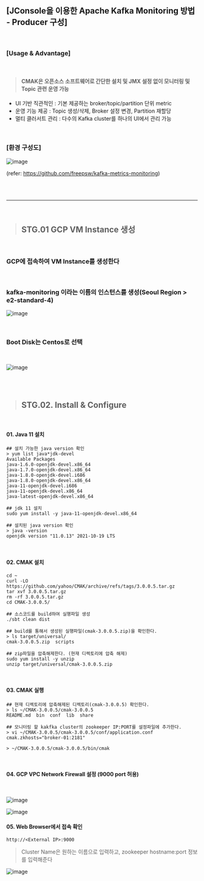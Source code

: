 ## [JConsole을 이용한 Apache Kafka Monitoring 방법 - Producer 구성]

<br>

### [Usage & Advantage]

<br>

> #### CMAK은 오픈소스 소프트웨어로 간단한 설치 및 JMX 설정 없이 모니터링 및 Topic 관련 운영 가능
> 
- UI 기반 직관적인 : 기본 제공하는 broker/topic/partition 단위 metric
- 운영 기능 제공 : Topic 생성/삭제, Broker 설정 변경, Partition 재할당
- 멀티 클러서트 관리 : 다수의 Kafka cluster를 하나의 UI에서 관리 가능

<br>

### [환경 구성도]

![image](https://user-images.githubusercontent.com/30817824/172540169-0d085e9a-097f-4a42-b72e-23dd82cefec1.png)

(refer: https://github.com/freepsw/kafka-metrics-monitoring)

<br><br>

----------------------------------------------------

<br>

> ##  STG.01 GCP VM Instance 생성

<br>

###  GCP에 접속하여 VM Instance를 생성한다


<br>

### kafka-monitoring 이라는 이름의 인스턴스를 생성(Seoul Region > e2-standard-4)

![image](https://user-images.githubusercontent.com/30817824/172540467-10c885e3-279c-4d42-8053-8bbd6f54d61a.png)

<br>

### Boot Disk는 Centos로 선택

<br>

![image](https://user-images.githubusercontent.com/30817824/172509380-4ad29e2c-00ba-4ed0-aee9-f5ab8a5f5f1b.png)

<br><br>

> ## STG.02. Install & Configure

<br>

#### 01. Java 11 설치

```
## 설치 가능한 java version 확인
> yum list java*jdk-devel
Available Packages
java-1.6.0-openjdk-devel.x86_64
java-1.7.0-openjdk-devel.x86_64 
java-1.8.0-openjdk-devel.i686 
java-1.8.0-openjdk-devel.x86_64  
java-11-openjdk-devel.i686  
java-11-openjdk-devel.x86_64
java-latest-openjdk-devel.x86_64 

## jdk 11 설치
sudo yum install -y java-11-openjdk-devel.x86_64

## 설치된 java version 확인
> java -version
openjdk version "11.0.13" 2021-10-19 LTS
```

<br>

#### 02. CMAK 설치

```
cd ~
curl -LO https://github.com/yahoo/CMAK/archive/refs/tags/3.0.0.5.tar.gz
tar xvf 3.0.0.5.tar.gz
rm -rf 3.0.0.5.tar.gz
cd CMAK-3.0.0.5/

## 소스코드를 build하여 실행파일 생성
./sbt clean dist

## build를 통해서 생성된 실행파일(cmak-3.0.0.5.zip)을 확인한다.
> ls target/universal/
cmak-3.0.0.5.zip  scripts

## zip파일을 압축해제한다. (현재 디렉토리에 압축 해제)
sudo yum install -y unzip
unzip target/universal/cmak-3.0.0.5.zip
```

<br>

#### 03. CMAK 실행
```
## 현재 디렉토리에 압축해제된 디렉토리(cmak-3.0.0.5) 확인한다. 
> ls ~/CMAK-3.0.0.5/cmak-3.0.0.5
README.md  bin  conf  lib  share

## 모니터링 할 kakfka cluster의 zookeeper IP:PORT를 설정파일에 추가한다. 
> vi ~/CMAK-3.0.0.5/cmak-3.0.0.5/conf/application.conf
cmak.zkhosts="broker-01:2181"

> ~/CMAK-3.0.0.5/cmak-3.0.0.5/bin/cmak
```

<br>

#### 04. GCP VPC Network Firewall 설정 (9000 port 허용)

<br>

![image](https://user-images.githubusercontent.com/30817824/172518925-0a960d8a-8a56-4d92-9af6-bf24231fcf53.png)

![image](https://user-images.githubusercontent.com/30817824/172541307-5011100c-2428-4d12-aa07-93d52feeb89d.png)



#### 05. Web Browser에서 접속 확인

```
http://<External IP>:9000
```

> Cluster Name은 원하는 이름으로 입력하고, zookeeper hostname:port 정보를 입력해준다

![image](https://user-images.githubusercontent.com/30817824/172543054-8decf74f-f6a5-418b-a63b-6e09ad2a14a5.png)
